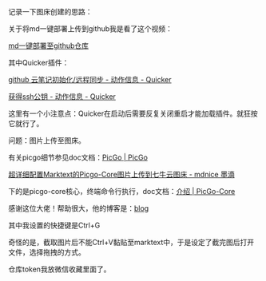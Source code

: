 记录一下图床创建的思路：

关于将md一键部署上传到github我是看了这个视频：

[md一键部署至github仓库](https://www.bilibili.com/video/BV14f4y1Q7eu/?spm_id_from=333.1007.top_right_bar_window_default_collection.content.click)

其中Quicker插件：

[github 云笔记初始化/远程同步 - 动作信息 - Quicker](https://getquicker.net/Sharedaction?code=bf3da905-e641-4bc8-668d-08d841787f87&fromMyShare=true)

[获得ssh公钥 - 动作信息 - Quicker](https://getquicker.net/Sharedaction?code=d49471e9-8176-4f5a-d1c3-08d8423ccd55&fromMyShare=true)

这里有一个小注意点：Quicker在启动后需要反复关闭重启才能加载插件。就狂按它就行了。

问题：图片上传至图床。

有关picgo细节参见doc文档：[PicGo | PicGo](https://picgo.github.io/PicGo-Doc/zh/guide/#%E5%BA%94%E7%94%A8%E6%A6%82%E8%BF%B0)

[超详细配置Marktext的Picgo-Core图片上传到七牛云图床 - mdnice 墨滴](https://mdnice.com/writing/b3ed9c333e024c60b8d7d3732cbaf3f9)

下的是picgo-core核心，终端命令行执行，doc文档：[介绍 | PicGo-Core](https://picgo.github.io/PicGo-Core-Doc/zh/guide/#%E7%89%B9%E6%80%A7)

感谢这位大佬！帮助很大，他的博客是：[blog](https://www.52txr.cn/)

其中我设置的快捷键是Ctrl+G

奇怪的是，截取图片后不能Ctrl+V黏贴至marktext中，于是设定了截完图后打开文件，选择拖拽的方式。

仓库token我放微信收藏里面了。
